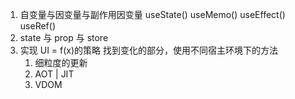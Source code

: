 1. 自变量与因变量与副作用因变量
useState()
useMemo()
useEffect()
useRef()
2. state  与  prop  与 store
3. 实现 UI = f(x)的策略   找到变化的部分，使用不同宿主环境下的方法
   1. 细粒度的更新
   2. AOT | JIT
   3. VDOM